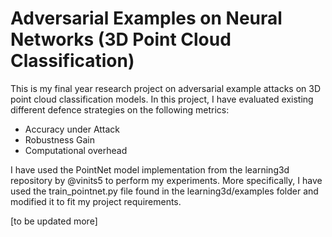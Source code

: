 # Adversarial Examples on Neural Networks (3D Point Cloud Classification)

This is my final year research project on adversarial example attacks on 3D point cloud classification models. 
In this project, I have evaluated existing different defence strategies on the following metrics:
- Accuracy under Attack
- Robustness Gain
- Computational overhead

I have used the PointNet model implementation from the learning3d repository by @vinits5 to perform my experiments. More specifically, I have used the train_pointnet.py file found in the learning3d/examples folder and modified it to fit my project requirements.

[to be updated more]
